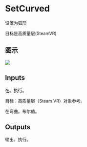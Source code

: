 # SetCurved

设置为弧形

目标是高质量层(SteamVR)

## 图示

![]($-20221218-18275217.png)

## Inputs

在。执行。

目标：高质量层（Steam VR）对象参考。

在弯曲。布尔值。 

## Outputs

输出。执行。
